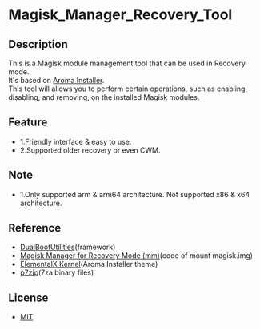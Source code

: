 # Magisk_Manager_Recovery_Tool

## Description
This is a Magisk module management tool that can be used in Recovery mode.<br>
It's based on <a href="https://github.com/amarullz/AROMA-Installer">Aroma Installer</a>.<br>
This tool will allows you to perform certain operations, such as enabling, disabling, and removing, on the installed Magisk modules.

## Feature
- 1.Friendly interface & easy to use.<br>
- 2.Supported older recovery or even CWM.

## Note
- 1.Only supported arm & arm64 architecture. Not supported x86 & x64 architecture.<br>

## Reference
- <a href="https://github.com/chenxiaolong/DualBootPatcher/tree/master/utilities">DualBootUtilities</a>(framework)<br>
- <a href="https://forum.xda-developers.com/apps/magisk/module-tool-magisk-manager-recovery-mode-t3693165">Magisk Manager for Recovery Mode (mm)</a>(code of mount magisk.img)<br>
- <a href="https://elementalx.org/devices/">ElementalX Kernel</a>(Aroma Installer theme)<br>
- <a href="https://sourceforge.net/projects/p7zip/files/p7zip/16.02/">p7zip</a>(7za binary files)<br>

## License
- <a href="https://opensource.org/licenses/MIT">MIT</a>

